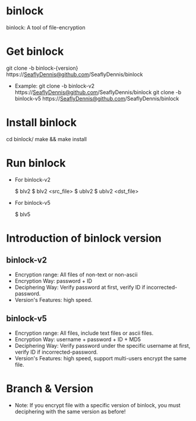 # binlock
binlock: A tool of file-encryption

# Get binlock

  git clone -b binlock-{version} https://SeaflyDennis@github.com/SeaflyDennis/binlock
- Example:
  git clone -b binlock-v2 https://SeaflyDennis@github.com/SeaflyDennis/binlock
  git clone -b binlock-v5 https://SeaflyDennis@github.com/SeaflyDennis/binlock

# Install binlock

  cd binlock/
  make && make install

# Run binlock

- For binlock-v2

  $ blv2
  $ blv2 <src_file> <password> <id>
  $ ublv2
  $ ublv2 <dst_file>
  
- For binlock-v5

  $ blv5

# Introduction of binlock version

## binlock-v2

- Encryption range: All files of non-text or non-ascii
- Encryption Way: password + ID
- Deciphering Way: Verify password at first, verify ID if incorrected-password.
- Version's Features: high speed.

## binlock-v5

- Encryption range: All files, include text files or ascii files.
- Encryption Way: username + password + ID + MD5
- Deciphering Way: Verify password under the specific username at first, verify ID if incorrected-password.
- Version's Features: high speed, support multi-users encrypt the same file.

# Branch & Version

- Note: If you encrypt file with a specific version of binlock, you must deciphering with the same version as before!
